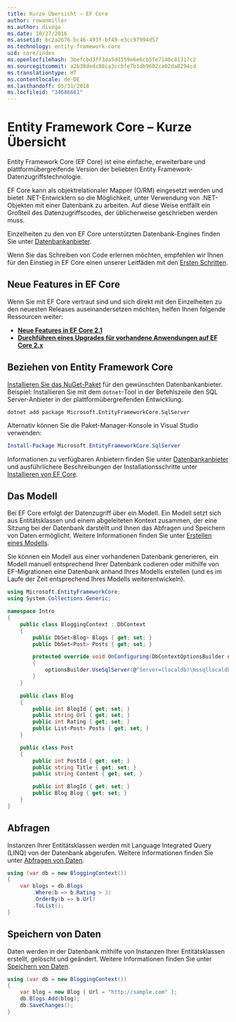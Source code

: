 ```yaml
---
title: Kurze Übersicht – EF Core
author: rowanmiller
ms.author: divega
ms.date: 10/27/2016
ms.assetid: bc2a2676-bc46-493f-bf49-e3cc97994d57
ms.technology: entity-framework-core
uid: core/index
ms.openlocfilehash: 3befcbd3ff3da5dd159e6e6cb5fe7140c81317c2
ms.sourcegitcommit: a2b38dedc88ca3ccbfe7b1db9602ca02da8294cd
ms.translationtype: HT
ms.contentlocale: de-DE
ms.lasthandoff: 05/31/2018
ms.locfileid: "34686661"
---
```

# <a name="entity-framework-core-quick-overview"></a>Entity Framework Core – Kurze Übersicht

Entity Framework Core (EF Core) ist eine einfache, erweiterbare und plattformübergreifende Version der beliebten Entity Framework-Datenzugriffstechnologie.

EF Core kann als objektrelationaler Mapper (O/RM) eingesetzt werden und bietet .NET-Entwicklern so die Möglichkeit, unter Verwendung von .NET-Objekten mit einer Datenbank zu arbeiten. Auf diese Weise entfällt ein Großteil des Datenzugriffscodes, der üblicherweise geschrieben werden muss. 

Einzelheiten zu den von EF Core unterstützten Datenbank-Engines finden Sie unter [Datenbankanbieter](providers/index.md).

Wenn Sie das Schreiben von Code erlernen möchten, empfehlen wir Ihnen für den Einstieg in EF Core einen unserer Leitfäden mit den [Ersten Schritten](get-started/index.md).

## <a name="what-is-new-in-ef-core"></a>Neue Features in EF Core

Wenn Sie mit EF Core vertraut sind und sich direkt mit den Einzelheiten zu den neuesten Releases auseinandersetzen möchten, helfen Ihnen folgende Ressourcen weiter:

- **[Neue Features in EF Core 2.1](xref:core/what-is-new/ef-core-2.1)**
- **[Durchführen eines Upgrades für vorhandene Anwendungen auf EF Core 2.x](xref:core/miscellaneous/1x-2x-upgrade)**


## <a name="get-entity-framework-core"></a>Beziehen von Entity Framework Core

[Installieren Sie das NuGet-Paket](https://docs.nuget.org/ndocs/quickstart/use-a-package) für den gewünschten Datenbankanbieter. Beispiel: Installieren Sie mit dem `dotnet`-Tool in der Befehlszeile den SQL Server-Anbieter in der plattformübergreifenden Entwicklung:

``` Console
dotnet add package Microsoft.EntityFrameworkCore.SqlServer
```

Alternativ können Sie die Paket-Manager-Konsole in Visual Studio verwenden:

``` PowerShell
Install-Package Microsoft.EntityFrameworkCore.SqlServer
```
Informationen zu verfügbaren Anbietern finden Sie unter [Datenbankanbieter](providers/index.md) und ausführlichere Beschreibungen der Installationsschritte unter [Installieren von EF Core](get-started/install/index.md).

## <a name="the-model"></a>Das Modell

Bei EF Core erfolgt der Datenzugriff über ein Modell. Ein Modell setzt sich aus Entitätsklassen und einem abgeleiteten Kontext zusammen, der eine Sitzung bei der Datenbank darstellt und Ihnen das Abfragen und Speichern von Daten ermöglicht. Weitere Informationen finden Sie unter [Erstellen eines Modells](modeling/index.md).

Sie können ein Modell aus einer vorhandenen Datenbank generieren, ein Modell manuell entsprechend Ihrer Datenbank codieren oder mithilfe von EF-Migrationen eine Datenbank anhand Ihres Modells erstellen (und es im Laufe der Zeit entsprechend Ihres Modells weiterentwickeln).

``` csharp
using Microsoft.EntityFrameworkCore;
using System.Collections.Generic;

namespace Intro
{
    public class BloggingContext : DbContext
    {
        public DbSet<Blog> Blogs { get; set; }
        public DbSet<Post> Posts { get; set; }

        protected override void OnConfiguring(DbContextOptionsBuilder optionsBuilder)
        {
            optionsBuilder.UseSqlServer(@"Server=(localdb)\mssqllocaldb;Database=MyDatabase;Trusted_Connection=True;");
        }
    }

    public class Blog
    {
        public int BlogId { get; set; }
        public string Url { get; set; }
        public int Rating { get; set; }
        public List<Post> Posts { get; set; }
    }

    public class Post
    {
        public int PostId { get; set; }
        public string Title { get; set; }
        public string Content { get; set; }

        public int BlogId { get; set; }
        public Blog Blog { get; set; }
    }
}
```

## <a name="querying"></a>Abfragen

Instanzen Ihrer Entitätsklassen werden mit Language Integrated Query (LINQ) von der Datenbank abgerufen. Weitere Informationen finden Sie unter [Abfragen von Daten](querying/index.md).

``` csharp
using (var db = new BloggingContext())
{
    var blogs = db.Blogs
        .Where(b => b.Rating > 3)
        .OrderBy(b => b.Url)
        .ToList();
}
```

## <a name="saving-data"></a>Speichern von Daten

Daten werden in der Datenbank mithilfe von Instanzen Ihrer Entitätsklassen erstellt, gelöscht und geändert. Weitere Informationen finden Sie unter [Speichern von Daten](saving/index.md).

``` csharp
using (var db = new BloggingContext())
{
    var blog = new Blog { Url = "http://sample.com" };
    db.Blogs.Add(blog);
    db.SaveChanges();
}
```
